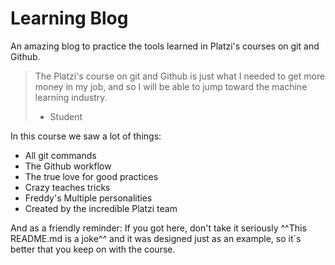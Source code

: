 # Learning Blog

An amazing blog to practice the tools learned in Platzi's courses on git and Github.

>The Platzi's course on git and Github is just what I needed to get more money in my job, and so I will be able to jump toward the machine learning industry.
> - Student

In this course we saw a lot of things:

* All git commands
* The Github workflow
* The true love for good practices
* Crazy teaches tricks
* Freddy's Multiple personalities
* Created by the incredible Platzi team


And as a friendly reminder:
If you got here, don't take it seriously ^^This README.md is a joke^^ and it was designed just as an example, so it´s better that you keep on with the course. 
